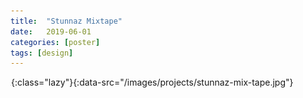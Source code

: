 ```yaml
---
title:  "Stunnaz Mixtape"
date:   2019-06-01
categories: [poster]
tags: [design]
---
```

!["Stunnaz Mixtape Poster"](/images/grey.gif){:class="lazy"}{:data-src="/images/projects/stunnaz-mix-tape.jpg"}